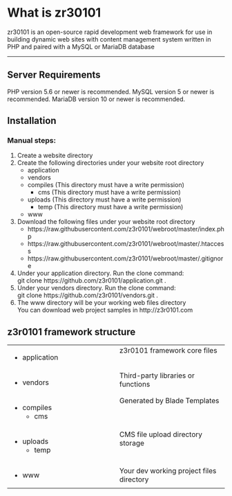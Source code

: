 # What is zr30101
zr30101 is an open-source rapid development web framework for use in building dynamic web sites with content management system written in PHP and paired with a MySQL or MariaDB database

<hr>

## Server Requirements
PHP version 5.6 or newer is recommended.
MySQL version 5 or newer is recommended.
MariaDB version 10 or newer is recommended.

## Installation

### Manual steps:
<ol>
  <li>Create a website directory</li>
  <li>Create the following directories under your website root directory
      <ul>
        <li>application</li>
        <li>vendors</li>
        <li>compiles (This directory must have a write permission)
            <ul>
              <li>cms (This directory must have a write permission)</li>
            </ul>  
        </li>
        <li>uploads (This directory must have a write permission)
            <ul>
              <li>temp (This directory must have a write permission)</li>
            </ul>  
        </li>
        <li>www</li>
      </ul>
  </li>
  <li>Download the following files under your website root directory
      <ul>
        <li>https://raw.githubusercontent.com/z3r0101/webroot/master/index.php</li>  
        <li>https://raw.githubusercontent.com/z3r0101/webroot/master/.htaccess</li>  
        <li>https://raw.githubusercontent.com/z3r0101/webroot/master/.gitignore</li>
      </ul>  
  </li>
  <li>Under your application directory.
    Run the clone command:<br>git clone https://github.com/z3r0101/application.git .
  </li>
  <li>Under your vendors directory.
    Run the clone command:<br>git clone https://github.com/z3r0101/vendors.git .
  </li>
  <li>The www directory will be your working web files directory<br>
    You can download web project samples in http://z3r0101.com
  </li>
</ol>

## z3r0101 framework structure
<table>
  <tr>
    <td width="50%"><ul><li>application</li></ul></td>
    <td width="50%" valign="top">z3r0101 framework core files</td>
  </tr>  
  <tr>
    <td><ul><li>vendors</li></ul></td>
    <td valign="top">Third-party libraries or functions</td>
  </tr>  
  <tr>
    <td>
      <ul>
        <li>
          compiles
          <ul><li>cms</li></ul>
        </li>
      </ul>  
    </td>
    <td valign="top">Generated by Blade Templates</td>
  </tr>
  <tr>
    <td>
      <ul>
      <li>
        uploads
        <ul><li>temp</li></ul>
      </li>
      </ul>
    </td>
    <td valign="top">CMS file upload directory storage</td>
  </tr>  
  <tr>
    <td><ul><li>www</li></ul></td>
    <td>Your dev working project files directory</td>
  </tr>  
</table>  
